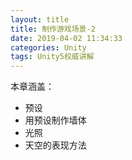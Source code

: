 ```yaml
---
layout: title
title: 制作游戏场景-2
date: 2019-04-02 11:34:33
categories: Unity
tags: Unity5权威讲解
---
```

本章涵盖：
* 预设
* 用预设制作墙体
* 光照
* 天空的表现方法

<!--more-->